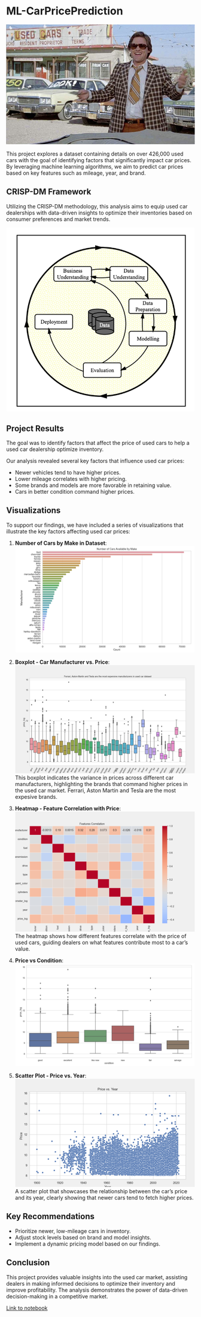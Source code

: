 # ML-CarPricePrediction
![Kurt](https://github.com/tildahh/ML-CarPricePrediction/blob/main/images/kurt.jpeg)

This project explores a dataset containing details on over 426,000 used cars with the goal of identifying factors that significantly impact car prices. By leveraging machine learning algorithms, we aim to predict car prices based on key features such as mileage, year, and brand.

## CRISP-DM Framework 
Utilizing the CRISP-DM methodology, this analysis aims to equip used car dealerships with data-driven insights to optimize their inventories based on consumer preferences and market trends.

![CrispDM](https://github.com/tildahh/ML-CarPricePrediction/blob/main/images/crisp.png)

## Project Results
The goal was to identify factors that affect the price of used cars to help a used car dealership optimize inventory.

Our analysis revealed several key factors that influence used car prices:

* Newer vehicles tend to have higher prices.
* Lower mileage correlates with higher pricing.
* Some brands and models are more favorable in retaining value.
* Cars in better condition command higher prices.

## Visualizations
To support our findings, we have included a series of visualizations that illustrate the key factors affecting used car prices:
1. **Number of Cars by Make in Dataset**:
![Car_Manufacturers](https://github.com/tildahh/ML-CarPricePrediction/blob/main/images/cars_by_make.png)

2.  **Boxplot - Car Manufacturer vs. Price**:
![Car Manufacturer vs. Price](https://github.com/tildahh/ML-CarPricePrediction/blob/main/images/1.png)
This boxplot indicates the variance in prices across different car manufacturers, highlighting the brands that command higher prices in the used car market. Ferrari, Aston Martin and Tesla are the most expesive brands.

3. **Heatmap - Feature Correlation with Price**:
![Feature Correlation with Price](https://github.com/tildahh/ML-CarPricePrediction/blob/main/images/2.png)
The heatmap shows how different features correlate with the price of used cars, guiding dealers on what features contribute most to a car’s value.

4. **Price vs Condition**:
![Price vs Condition](https://github.com/tildahh/ML-CarPricePrediction/blob/main/images/price_vs_condition.png)

5. **Scatter Plot - Price vs. Year**:
![Price vs. Year](https://github.com/tildahh/ML-CarPricePrediction/blob/main/images/3.png)
A scatter plot that showcases the relationship between the car’s price and its year, clearly showing that newer cars tend to fetch higher prices.

## Key Recommendations
* Prioritize newer, low-mileage cars in inventory.
* Adjust stock levels based on brand and model insights.
* Implement a dynamic pricing model based on our findings.

## Conclusion
This project provides valuable insights into the used car market, assisting dealers in making informed decisions to optimize their inventory and improve profitability. The analysis demonstrates the power of data-driven decision-making in a competitive market.

[Link to notebook](https://github.com/tildahh/ML-CarPricePrediction/blob/main/prompt_II.ipynb)
